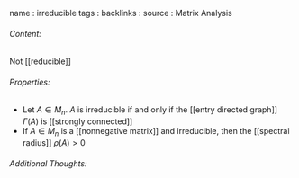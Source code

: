 name : irreducible
tags : 
backlinks : 
source : Matrix Analysis

###### Content:
Not [[reducible]]

###### Properties:
- Let $A \in M_n$. $A$ is irreducible if and only if the [[entry directed graph]] $\Gamma(A)$ is [[strongly connected]]
- If $A \in M_n$ is a [[nonnegative matrix]] and irreducible, then the [[spectral radius]] $\rho(A) > 0$

###### Additional Thoughts:
